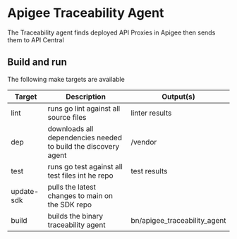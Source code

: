 # Apigee Traceability Agent

The Traceability agent finds deployed API Proxies in Apigee then sends them to API Central

## Build and run

The following make targets are available

| Target     | Description                                                    | Output(s)                    |
|------------|----------------------------------------------------------------|------------------------------|
| lint       | runs go lint against all source files                          | linter results               |
| dep        | downloads all dependencies needed to build the discovery agent | /vendor                      |
| test       | runs go test against all test files int he repo                | test results                 |
| update-sdk | pulls the latest changes to main on the SDK repo               |                              |
| build      | builds the binary traceability agent                           | bn/apigee_traceability_agent |
